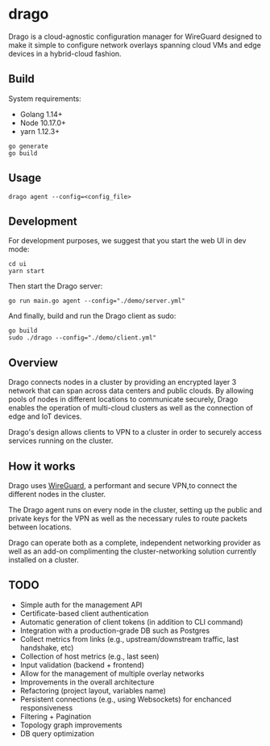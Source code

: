 # drago

Drago is a cloud-agnostic configuration manager for WireGuard designed to make it simple to configure network overlays spanning cloud VMs and edge devices in a hybrid-cloud fashion.


## Build

System requirements:
- Golang 1.14+
- Node 10.17.0+
- yarn 1.12.3+


```
go generate
go build
```

## Usage

```
drago agent --config=<config_file>
```

## Development

For development purposes, we suggest that you start the web UI in dev mode:
```
cd ui
yarn start
```

Then start the Drago server:
```
go run main.go agent --config="./demo/server.yml"
```

And finally, build and run the Drago client as sudo:
```
go build
sudo ./drago --config="./demo/client.yml"
```

## Overview

Drago connects nodes in a cluster by providing an encrypted layer 3 network that can span across data centers and public clouds. By allowing pools of nodes in different locations to communicate securely, Drago enables the operation of multi-cloud clusters as well as the connection of edge and IoT devices.

Drago's design allows clients to VPN to a cluster in order to securely access services running on the cluster.

## How it works

Drago uses [WireGuard](https://www.wireguard.com/), a performant and secure VPN,to connect the different nodes in the cluster.

The Drago agent runs on every node in the cluster, setting up the public and private keys for the VPN as well as the necessary rules to route packets between locations.

Drago can operate both as a complete, independent networking provider as well as an add-on complimenting the cluster-networking solution currently installed on a cluster.

## TODO
- Simple auth for the management API
- Certificate-based client authentication
- Automatic generation of client tokens (in addition to CLI command)
- Integration with a production-grade DB such as Postgres
- Collect metrics from links (e.g., upstream/downstream traffic, last handshake, etc)
- Collection of host metrics (e.g., last seen)
- Input validation (backend + frontend)
- Allow for the management of multiple overlay networks
- Improvements in the overall architecture
- Refactoring (project layout, variables name)
- Persistent connections (e.g., using Websockets) for enchanced responsiveness
- Filtering + Pagination
- Topology graph improvements
- DB query optimization
